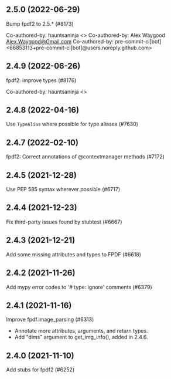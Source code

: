 ## 2.5.0 (2022-06-29)

Bump fpdf2 to 2.5.* (#8173)

Co-authored-by: hauntsaninja <>
Co-authored-by: Alex Waygood <Alex.Waygood@Gmail.com>
Co-authored-by: pre-commit-ci[bot] <66853113+pre-commit-ci[bot]@users.noreply.github.com>

## 2.4.9 (2022-06-26)

fpdf2: improve types (#8176)

Co-authored-by: hauntsaninja <>

## 2.4.8 (2022-04-16)

Use `TypeAlias` where possible for type aliases (#7630)

## 2.4.7 (2022-02-10)

fpdf2: Correct annotations of @contextmanager methods (#7172)

## 2.4.5 (2021-12-28)

Use PEP 585 syntax wherever possible (#6717)

## 2.4.4 (2021-12-23)

Fix third-party issues found by stubtest (#6667)

## 2.4.3 (2021-12-21)

Add some missing attributes and types to FPDF (#6618)

## 2.4.2 (2021-11-26)

Add mypy error codes to '# type: ignore' comments (#6379)

## 2.4.1 (2021-11-16)

Improve fpdf.image_parsing (#6313)

* Annotate more attributes, arguments, and return types.
* Add "dims" argument to get_img_info(), added in 2.4.6.

## 2.4.0 (2021-11-10)

Add stubs for fpdf2 (#6252)

